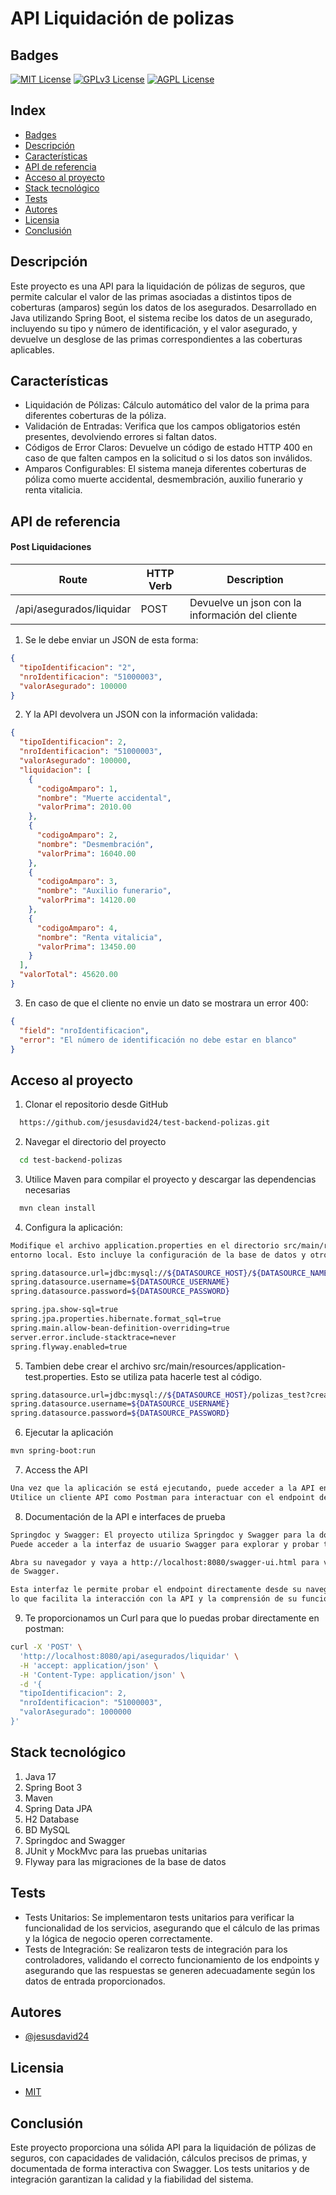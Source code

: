
# API Liquidación de polizas

## Badges

[![MIT License](https://img.shields.io/badge/License-MIT-green.svg)](https://choosealicense.com/licenses/mit/)
[![GPLv3 License](https://img.shields.io/badge/License-GPL%20v3-yellow.svg)](https://opensource.org/licenses/)
[![AGPL License](https://img.shields.io/badge/license-AGPL-blue.svg)](http://www.gnu.org/licenses/agpl-3.0)

## Index

* [Badges](#badges)
* [Descripción](#descripción)
* [Características](#características)
* [API de referencia](#api-de-referencia)
* [Acceso al proyecto](#acceso-al-proyecto)
* [Stack tecnológico](#stack-tecnológico)
* [Tests](#tests)
* [Autores](#autores)
* [Licensia](#licensia)
* [Conclusión](#conclusión)

## Descripción

Este proyecto es una API para la liquidación de pólizas de seguros, que permite calcular el valor de las primas asociadas a distintos tipos de 
coberturas (amparos) según los datos de los asegurados. Desarrollado en Java utilizando Spring Boot, el sistema recibe los datos de un asegurado, 
incluyendo su tipo y número de identificación, y el valor asegurado, y devuelve un desglose de las primas correspondientes a las coberturas aplicables.

## Características

- Liquidación de Pólizas: Cálculo automático del valor de la prima para diferentes coberturas de la póliza.
- Validación de Entradas: Verifica que los campos obligatorios estén presentes, devolviendo errores si faltan datos.
- Códigos de Error Claros: Devuelve un código de estado HTTP 400 en caso de que falten campos en la solicitud o si los datos son inválidos.
- Amparos Configurables: El sistema maneja diferentes coberturas de póliza como muerte accidental, desmembración, auxilio funerario y renta vitalicia.

## API de referencia

#### Post Liquidaciones

| Route                    | HTTP Verb | Description                                     |
|--------------------------|-----------|-------------------------------------------------|
| /api/asegurados/liquidar | POST      | Devuelve un json con la información del cliente |

1. Se le debe enviar un JSON de esta forma:

```json
{
  "tipoIdentificacion": "2",
  "nroIdentificacion": "51000003",
  "valorAsegurado": 100000
}
```
2. Y la API devolvera un JSON con la información validada:

```json
{
  "tipoIdentificacion": 2,
  "nroIdentificacion": "51000003",
  "valorAsegurado": 100000,
  "liquidacion": [
    {
      "codigoAmparo": 1,
      "nombre": "Muerte accidental",
      "valorPrima": 2010.00
    },
    {
      "codigoAmparo": 2,
      "nombre": "Desmembración",
      "valorPrima": 16040.00
    },
    {
      "codigoAmparo": 3,
      "nombre": "Auxilio funerario",
      "valorPrima": 14120.00
    },
    {
      "codigoAmparo": 4,
      "nombre": "Renta vitalicia",
      "valorPrima": 13450.00
    }
  ],
  "valorTotal": 45620.00
}
```
3. En caso de que el cliente no envie un dato se mostrara un error 400:

```json
{
  "field": "nroIdentificacion",
  "error": "El número de identificación no debe estar en blanco"
}
```

## Acceso al proyecto

1. Clonar el repositorio desde GitHub

```bash
  https://github.com/jesusdavid24/test-backend-polizas.git
```
2. Navegar el directorio del proyecto

```bash
  cd test-backend-polizas
```
3. Utilice Maven para compilar el proyecto y descargar las dependencias necesarias

```bash
  mvn clean install
```
4. Configura la aplicación:

```bash
Modifique el archivo application.properties en el directorio src/main/resources para adaptarlo 
entorno local. Esto incluye la configuración de la base de datos y otros ajustes necesarios
```

```bash
spring.datasource.url=jdbc:mysql://${DATASOURCE_HOST}/${DATASOURCE_NAME}
spring.datasource.username=${DATASOURCE_USERNAME}
spring.datasource.password=${DATASOURCE_PASSWORD}

spring.jpa.show-sql=true
spring.jpa.properties.hibernate.format_sql=true
spring.main.allow-bean-definition-overriding=true
server.error.include-stacktrace=never
spring.flyway.enabled=true
```
5. Tambien debe crear el archivo src/main/resources/application-test.properties. Esto se utiliza pata hacerle test al código.

```bash
spring.datasource.url=jdbc:mysql://${DATASOURCE_HOST}/polizas_test?createDatabaseIfNotExist=true&serverTimezone=UTC
spring.datasource.username=${DATASOURCE_USERNAME}
spring.datasource.password=${DATASOURCE_PASSWORD}
```

6. Ejecutar la aplicación

```bash
mvn spring-boot:run
```
7. Access the API

```bash
Una vez que la aplicación se está ejecutando, puede acceder a la API en http://localhost:8080.
Utilice un cliente API como Postman para interactuar con el endpoint de liquidación de polizas. 
```
8. Documentación de la API e interfaces de prueba

```bash
Springdoc y Swagger: El proyecto utiliza Springdoc y Swagger para la documentación de la API. 
Puede acceder a la interfaz de usuario Swagger para explorar y probar todos los puntos finales disponibles.

Abra su navegador y vaya a http://localhost:8080/swagger-ui.html para ver la interfaz Swagger 
de Swagger.

Esta interfaz le permite probar el endpoint directamente desde su navegador, 
lo que facilita la interacción con la API y la comprensión de su funcionalidad.
```
9. Te proporcionamos un Curl para que lo puedas probar directamente en postman:

```bash
curl -X 'POST' \
  'http://localhost:8080/api/asegurados/liquidar' \
  -H 'accept: application/json' \
  -H 'Content-Type: application/json' \
  -d '{
  "tipoIdentificacion": 2,
  "nroIdentificacion": "51000003",
  "valorAsegurado": 1000000
}'
```

## Stack tecnológico

1. Java 17
2. Spring Boot 3
3. Maven
4. Spring Data JPA
5. H2 Database
6. BD MySQL
7. Springdoc and Swagger
8. JUnit y MockMvc para las pruebas unitarias
9. Flyway para las migraciones de la base de datos

## Tests
- Tests Unitarios: Se implementaron tests unitarios para verificar la funcionalidad de los servicios, asegurando que el cálculo de las primas y la lógica de negocio operen correctamente.
- Tests de Integración: Se realizaron tests de integración para los controladores, validando el correcto funcionamiento de los endpoints y asegurando que las respuestas se generen adecuadamente según los datos de entrada proporcionados.

## Autores

- [@jesusdavid24](https://github.com/jesusdavid24)

## Licensia

- [MIT](https://choosealicense.com/licenses/mit/)

## Conclusión

Este proyecto proporciona una sólida API para la liquidación de pólizas de seguros, con capacidades de validación, cálculos precisos de primas, y documentada de forma interactiva con Swagger. Los tests unitarios y de integración garantizan 
la calidad y la fiabilidad del sistema.
